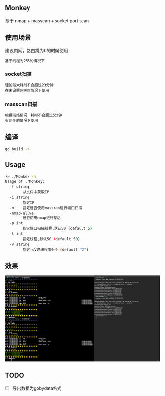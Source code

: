 ## Monkey

基于 nmap + masscan + socket port scan

## 使用场景

建议内网，路由跳为0的时候使用

`基于线程为255的情况下`

### socket扫描

```bash
理论最大耗时不会超过23分钟
在未设置网关的情况下使用
```

### masscan扫描

```
根据网络情况，耗时不会超过5分钟
有网关的情况下使用
```

## 编译

```bash
go build -v
```

## Usage

```bash
└> ./Monkey -h
Usage of ./Monkey:
  -f string
    	从文件中获取IP
  -i string
    	指定IP
  -m	指定是否使用masscan进行端口扫描
  -nmap-alive
    	是否使用nmap进行探活
  -p int
    	指定端口扫描线程,默认50 (default 5)
  -t int
    	指定线程,默认50 (default 50)
  -v string
    	指定-sV详细程度0-9 (default "2")
```

## 效果

  ![效果图](/img/img2.png)

## TODO

- [ ] 导出数据为gobydata格式